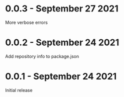 # 0.0.3 - September 27 2021
More verbose errors
# 0.0.2 - September 24 2021
Add repository info to package.json
# 0.0.1 - September 24 2021
Initial release